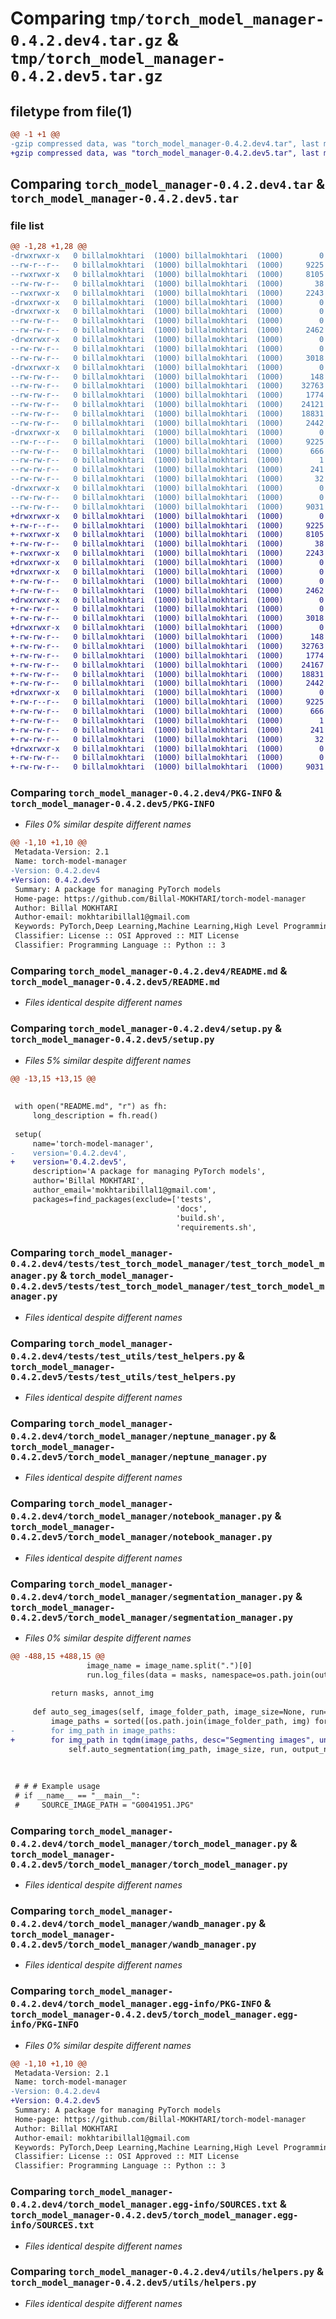 # Comparing `tmp/torch_model_manager-0.4.2.dev4.tar.gz` & `tmp/torch_model_manager-0.4.2.dev5.tar.gz`

## filetype from file(1)

```diff
@@ -1 +1 @@
-gzip compressed data, was "torch_model_manager-0.4.2.dev4.tar", last modified: Tue May 28 20:04:35 2024, max compression
+gzip compressed data, was "torch_model_manager-0.4.2.dev5.tar", last modified: Tue May 28 20:35:20 2024, max compression
```

## Comparing `torch_model_manager-0.4.2.dev4.tar` & `torch_model_manager-0.4.2.dev5.tar`

### file list

```diff
@@ -1,28 +1,28 @@
-drwxrwxr-x   0 billalmokhtari  (1000) billalmokhtari  (1000)        0 2024-05-28 20:04:35.840154 torch_model_manager-0.4.2.dev4/
--rw-r--r--   0 billalmokhtari  (1000) billalmokhtari  (1000)     9225 2024-05-28 20:04:35.840154 torch_model_manager-0.4.2.dev4/PKG-INFO
--rwxrwxr-x   0 billalmokhtari  (1000) billalmokhtari  (1000)     8105 2024-05-28 18:57:27.000000 torch_model_manager-0.4.2.dev4/README.md
--rw-rw-r--   0 billalmokhtari  (1000) billalmokhtari  (1000)       38 2024-05-28 20:04:35.840154 torch_model_manager-0.4.2.dev4/setup.cfg
--rwxrwxr-x   0 billalmokhtari  (1000) billalmokhtari  (1000)     2243 2024-05-28 20:04:11.000000 torch_model_manager-0.4.2.dev4/setup.py
-drwxrwxr-x   0 billalmokhtari  (1000) billalmokhtari  (1000)        0 2024-05-28 20:04:35.800153 torch_model_manager-0.4.2.dev4/tests/
-drwxrwxr-x   0 billalmokhtari  (1000) billalmokhtari  (1000)        0 2024-05-28 20:04:35.800153 torch_model_manager-0.4.2.dev4/tests/test_torch_model_manager/
--rw-rw-r--   0 billalmokhtari  (1000) billalmokhtari  (1000)        0 2024-05-28 18:57:27.000000 torch_model_manager-0.4.2.dev4/tests/test_torch_model_manager/__init__.py
--rw-rw-r--   0 billalmokhtari  (1000) billalmokhtari  (1000)     2462 2024-05-28 18:57:27.000000 torch_model_manager-0.4.2.dev4/tests/test_torch_model_manager/test_torch_model_manager.py
-drwxrwxr-x   0 billalmokhtari  (1000) billalmokhtari  (1000)        0 2024-05-28 20:04:35.812153 torch_model_manager-0.4.2.dev4/tests/test_utils/
--rw-rw-r--   0 billalmokhtari  (1000) billalmokhtari  (1000)        0 2024-05-28 18:57:27.000000 torch_model_manager-0.4.2.dev4/tests/test_utils/__init__.py
--rw-rw-r--   0 billalmokhtari  (1000) billalmokhtari  (1000)     3018 2024-05-28 18:57:27.000000 torch_model_manager-0.4.2.dev4/tests/test_utils/test_helpers.py
-drwxrwxr-x   0 billalmokhtari  (1000) billalmokhtari  (1000)        0 2024-05-28 20:04:35.840154 torch_model_manager-0.4.2.dev4/torch_model_manager/
--rw-rw-r--   0 billalmokhtari  (1000) billalmokhtari  (1000)      148 2024-05-28 18:57:50.000000 torch_model_manager-0.4.2.dev4/torch_model_manager/__init__.py
--rw-rw-r--   0 billalmokhtari  (1000) billalmokhtari  (1000)    32763 2024-05-28 18:57:50.000000 torch_model_manager-0.4.2.dev4/torch_model_manager/neptune_manager.py
--rw-rw-r--   0 billalmokhtari  (1000) billalmokhtari  (1000)     1774 2024-05-28 18:57:50.000000 torch_model_manager-0.4.2.dev4/torch_model_manager/notebook_manager.py
--rw-rw-r--   0 billalmokhtari  (1000) billalmokhtari  (1000)    24121 2024-05-28 19:37:06.000000 torch_model_manager-0.4.2.dev4/torch_model_manager/segmentation_manager.py
--rw-rw-r--   0 billalmokhtari  (1000) billalmokhtari  (1000)    18831 2024-05-28 18:57:50.000000 torch_model_manager-0.4.2.dev4/torch_model_manager/torch_model_manager.py
--rw-rw-r--   0 billalmokhtari  (1000) billalmokhtari  (1000)     2442 2024-05-28 18:57:50.000000 torch_model_manager-0.4.2.dev4/torch_model_manager/wandb_manager.py
-drwxrwxr-x   0 billalmokhtari  (1000) billalmokhtari  (1000)        0 2024-05-28 20:04:35.840154 torch_model_manager-0.4.2.dev4/torch_model_manager.egg-info/
--rw-r--r--   0 billalmokhtari  (1000) billalmokhtari  (1000)     9225 2024-05-28 20:04:35.000000 torch_model_manager-0.4.2.dev4/torch_model_manager.egg-info/PKG-INFO
--rw-rw-r--   0 billalmokhtari  (1000) billalmokhtari  (1000)      666 2024-05-28 20:04:35.000000 torch_model_manager-0.4.2.dev4/torch_model_manager.egg-info/SOURCES.txt
--rw-rw-r--   0 billalmokhtari  (1000) billalmokhtari  (1000)        1 2024-05-28 20:04:35.000000 torch_model_manager-0.4.2.dev4/torch_model_manager.egg-info/dependency_links.txt
--rw-rw-r--   0 billalmokhtari  (1000) billalmokhtari  (1000)      241 2024-05-28 20:04:35.000000 torch_model_manager-0.4.2.dev4/torch_model_manager.egg-info/requires.txt
--rw-rw-r--   0 billalmokhtari  (1000) billalmokhtari  (1000)       32 2024-05-28 20:04:35.000000 torch_model_manager-0.4.2.dev4/torch_model_manager.egg-info/top_level.txt
-drwxrwxr-x   0 billalmokhtari  (1000) billalmokhtari  (1000)        0 2024-05-28 20:04:35.840154 torch_model_manager-0.4.2.dev4/utils/
--rw-rw-r--   0 billalmokhtari  (1000) billalmokhtari  (1000)        0 2024-05-28 18:57:27.000000 torch_model_manager-0.4.2.dev4/utils/__init__.py
--rw-rw-r--   0 billalmokhtari  (1000) billalmokhtari  (1000)     9031 2024-05-28 18:57:50.000000 torch_model_manager-0.4.2.dev4/utils/helpers.py
+drwxrwxr-x   0 billalmokhtari  (1000) billalmokhtari  (1000)        0 2024-05-28 20:35:20.477378 torch_model_manager-0.4.2.dev5/
+-rw-r--r--   0 billalmokhtari  (1000) billalmokhtari  (1000)     9225 2024-05-28 20:35:20.477378 torch_model_manager-0.4.2.dev5/PKG-INFO
+-rwxrwxr-x   0 billalmokhtari  (1000) billalmokhtari  (1000)     8105 2024-05-28 18:57:27.000000 torch_model_manager-0.4.2.dev5/README.md
+-rw-rw-r--   0 billalmokhtari  (1000) billalmokhtari  (1000)       38 2024-05-28 20:35:20.477378 torch_model_manager-0.4.2.dev5/setup.cfg
+-rwxrwxr-x   0 billalmokhtari  (1000) billalmokhtari  (1000)     2243 2024-05-28 20:35:16.000000 torch_model_manager-0.4.2.dev5/setup.py
+drwxrwxr-x   0 billalmokhtari  (1000) billalmokhtari  (1000)        0 2024-05-28 20:35:20.457378 torch_model_manager-0.4.2.dev5/tests/
+drwxrwxr-x   0 billalmokhtari  (1000) billalmokhtari  (1000)        0 2024-05-28 20:35:20.461378 torch_model_manager-0.4.2.dev5/tests/test_torch_model_manager/
+-rw-rw-r--   0 billalmokhtari  (1000) billalmokhtari  (1000)        0 2024-05-28 18:57:27.000000 torch_model_manager-0.4.2.dev5/tests/test_torch_model_manager/__init__.py
+-rw-rw-r--   0 billalmokhtari  (1000) billalmokhtari  (1000)     2462 2024-05-28 18:57:27.000000 torch_model_manager-0.4.2.dev5/tests/test_torch_model_manager/test_torch_model_manager.py
+drwxrwxr-x   0 billalmokhtari  (1000) billalmokhtari  (1000)        0 2024-05-28 20:35:20.465378 torch_model_manager-0.4.2.dev5/tests/test_utils/
+-rw-rw-r--   0 billalmokhtari  (1000) billalmokhtari  (1000)        0 2024-05-28 18:57:27.000000 torch_model_manager-0.4.2.dev5/tests/test_utils/__init__.py
+-rw-rw-r--   0 billalmokhtari  (1000) billalmokhtari  (1000)     3018 2024-05-28 18:57:27.000000 torch_model_manager-0.4.2.dev5/tests/test_utils/test_helpers.py
+drwxrwxr-x   0 billalmokhtari  (1000) billalmokhtari  (1000)        0 2024-05-28 20:35:20.473378 torch_model_manager-0.4.2.dev5/torch_model_manager/
+-rw-rw-r--   0 billalmokhtari  (1000) billalmokhtari  (1000)      148 2024-05-28 18:57:50.000000 torch_model_manager-0.4.2.dev5/torch_model_manager/__init__.py
+-rw-rw-r--   0 billalmokhtari  (1000) billalmokhtari  (1000)    32763 2024-05-28 18:57:50.000000 torch_model_manager-0.4.2.dev5/torch_model_manager/neptune_manager.py
+-rw-rw-r--   0 billalmokhtari  (1000) billalmokhtari  (1000)     1774 2024-05-28 18:57:50.000000 torch_model_manager-0.4.2.dev5/torch_model_manager/notebook_manager.py
+-rw-rw-r--   0 billalmokhtari  (1000) billalmokhtari  (1000)    24167 2024-05-28 20:35:03.000000 torch_model_manager-0.4.2.dev5/torch_model_manager/segmentation_manager.py
+-rw-rw-r--   0 billalmokhtari  (1000) billalmokhtari  (1000)    18831 2024-05-28 18:57:50.000000 torch_model_manager-0.4.2.dev5/torch_model_manager/torch_model_manager.py
+-rw-rw-r--   0 billalmokhtari  (1000) billalmokhtari  (1000)     2442 2024-05-28 18:57:50.000000 torch_model_manager-0.4.2.dev5/torch_model_manager/wandb_manager.py
+drwxrwxr-x   0 billalmokhtari  (1000) billalmokhtari  (1000)        0 2024-05-28 20:35:20.473378 torch_model_manager-0.4.2.dev5/torch_model_manager.egg-info/
+-rw-r--r--   0 billalmokhtari  (1000) billalmokhtari  (1000)     9225 2024-05-28 20:35:20.000000 torch_model_manager-0.4.2.dev5/torch_model_manager.egg-info/PKG-INFO
+-rw-rw-r--   0 billalmokhtari  (1000) billalmokhtari  (1000)      666 2024-05-28 20:35:20.000000 torch_model_manager-0.4.2.dev5/torch_model_manager.egg-info/SOURCES.txt
+-rw-rw-r--   0 billalmokhtari  (1000) billalmokhtari  (1000)        1 2024-05-28 20:35:20.000000 torch_model_manager-0.4.2.dev5/torch_model_manager.egg-info/dependency_links.txt
+-rw-rw-r--   0 billalmokhtari  (1000) billalmokhtari  (1000)      241 2024-05-28 20:35:20.000000 torch_model_manager-0.4.2.dev5/torch_model_manager.egg-info/requires.txt
+-rw-rw-r--   0 billalmokhtari  (1000) billalmokhtari  (1000)       32 2024-05-28 20:35:20.000000 torch_model_manager-0.4.2.dev5/torch_model_manager.egg-info/top_level.txt
+drwxrwxr-x   0 billalmokhtari  (1000) billalmokhtari  (1000)        0 2024-05-28 20:35:20.473378 torch_model_manager-0.4.2.dev5/utils/
+-rw-rw-r--   0 billalmokhtari  (1000) billalmokhtari  (1000)        0 2024-05-28 18:57:27.000000 torch_model_manager-0.4.2.dev5/utils/__init__.py
+-rw-rw-r--   0 billalmokhtari  (1000) billalmokhtari  (1000)     9031 2024-05-28 18:57:50.000000 torch_model_manager-0.4.2.dev5/utils/helpers.py
```

### Comparing `torch_model_manager-0.4.2.dev4/PKG-INFO` & `torch_model_manager-0.4.2.dev5/PKG-INFO`

 * *Files 0% similar despite different names*

```diff
@@ -1,10 +1,10 @@
 Metadata-Version: 2.1
 Name: torch-model-manager
-Version: 0.4.2.dev4
+Version: 0.4.2.dev5
 Summary: A package for managing PyTorch models
 Home-page: https://github.com/Billal-MOKHTARI/torch-model-manager
 Author: Billal MOKHTARI
 Author-email: mokhtaribillal1@gmail.com
 Keywords: PyTorch,Deep Learning,Machine Learning,High Level Programming
 Classifier: License :: OSI Approved :: MIT License
 Classifier: Programming Language :: Python :: 3
```

### Comparing `torch_model_manager-0.4.2.dev4/README.md` & `torch_model_manager-0.4.2.dev5/README.md`

 * *Files identical despite different names*

### Comparing `torch_model_manager-0.4.2.dev4/setup.py` & `torch_model_manager-0.4.2.dev5/setup.py`

 * *Files 5% similar despite different names*

```diff
@@ -13,15 +13,15 @@
 
 
 with open("README.md", "r") as fh:
     long_description = fh.read()
 
 setup(
     name='torch-model-manager',
-    version='0.4.2.dev4',
+    version='0.4.2.dev5',
     description='A package for managing PyTorch models',
     author='Billal MOKHTARI',
     author_email='mokhtaribillal1@gmail.com',
     packages=find_packages(exclude=['tests', 
                                     'docs', 
                                     'build.sh', 
                                     'requirements.sh',
```

### Comparing `torch_model_manager-0.4.2.dev4/tests/test_torch_model_manager/test_torch_model_manager.py` & `torch_model_manager-0.4.2.dev5/tests/test_torch_model_manager/test_torch_model_manager.py`

 * *Files identical despite different names*

### Comparing `torch_model_manager-0.4.2.dev4/tests/test_utils/test_helpers.py` & `torch_model_manager-0.4.2.dev5/tests/test_utils/test_helpers.py`

 * *Files identical despite different names*

### Comparing `torch_model_manager-0.4.2.dev4/torch_model_manager/neptune_manager.py` & `torch_model_manager-0.4.2.dev5/torch_model_manager/neptune_manager.py`

 * *Files identical despite different names*

### Comparing `torch_model_manager-0.4.2.dev4/torch_model_manager/notebook_manager.py` & `torch_model_manager-0.4.2.dev5/torch_model_manager/notebook_manager.py`

 * *Files identical despite different names*

### Comparing `torch_model_manager-0.4.2.dev4/torch_model_manager/segmentation_manager.py` & `torch_model_manager-0.4.2.dev5/torch_model_manager/segmentation_manager.py`

 * *Files 0% similar despite different names*

```diff
@@ -488,15 +488,15 @@
                 image_name = image_name.split(".")[0]
                 run.log_files(data = masks, namespace=os.path.join(output_namespaces["detections"], image_name), extension="pkl", wait=True)
 
         return masks, annot_img
     
     def auto_seg_images(self, image_folder_path, image_size=None, run=None, output_namespaces=None, **kwargs):
         image_paths = sorted([os.path.join(image_folder_path, img) for img in os.listdir(image_folder_path)])
-        for img_path in image_paths:
+        for img_path in tqdm(image_paths, desc="Segmenting images", unit="image"):
             self.auto_segmentation(img_path, image_size, run, output_namespaces, **kwargs)
     
     
         
 # # # Example usage
 # if __name__ == "__main__":
 #     SOURCE_IMAGE_PATH = "G0041951.JPG"
```

### Comparing `torch_model_manager-0.4.2.dev4/torch_model_manager/torch_model_manager.py` & `torch_model_manager-0.4.2.dev5/torch_model_manager/torch_model_manager.py`

 * *Files identical despite different names*

### Comparing `torch_model_manager-0.4.2.dev4/torch_model_manager/wandb_manager.py` & `torch_model_manager-0.4.2.dev5/torch_model_manager/wandb_manager.py`

 * *Files identical despite different names*

### Comparing `torch_model_manager-0.4.2.dev4/torch_model_manager.egg-info/PKG-INFO` & `torch_model_manager-0.4.2.dev5/torch_model_manager.egg-info/PKG-INFO`

 * *Files 0% similar despite different names*

```diff
@@ -1,10 +1,10 @@
 Metadata-Version: 2.1
 Name: torch-model-manager
-Version: 0.4.2.dev4
+Version: 0.4.2.dev5
 Summary: A package for managing PyTorch models
 Home-page: https://github.com/Billal-MOKHTARI/torch-model-manager
 Author: Billal MOKHTARI
 Author-email: mokhtaribillal1@gmail.com
 Keywords: PyTorch,Deep Learning,Machine Learning,High Level Programming
 Classifier: License :: OSI Approved :: MIT License
 Classifier: Programming Language :: Python :: 3
```

### Comparing `torch_model_manager-0.4.2.dev4/torch_model_manager.egg-info/SOURCES.txt` & `torch_model_manager-0.4.2.dev5/torch_model_manager.egg-info/SOURCES.txt`

 * *Files identical despite different names*

### Comparing `torch_model_manager-0.4.2.dev4/utils/helpers.py` & `torch_model_manager-0.4.2.dev5/utils/helpers.py`

 * *Files identical despite different names*

